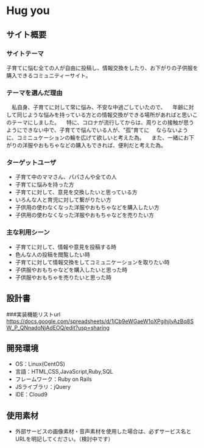 #  Hug you

## サイト概要


### サイトテーマ
子育てに悩む全ての人が自由に投稿し、情報交換をしたり、お下がりの子供服を購入できるコミュニティーサイト。

### テーマを選んだ理由
　私自身、子育てに対して常に悩み、不安な中過ごしていたので、
　年齢に対して同じような悩みを持っている方との情報交換ができる場所があればと思いこのテーマにしました。
　特に、コロナが流行してからは、周りとの接触が思うようにできない中で、子育てで悩んでいる人が、"孤"育てに
　ならないように、コミニュケーションの輪を広げて欲しいと考えた為。
　また、一緒にお下がりの洋服やおもちゃなどの購入もできれば、便利だと考えた為。

### ターゲットユーザ
- 子育て中のママさん、パパさんや全ての人
- 子育てに悩みを持った方
- 子育てに対して、意見を交換したいと思っている方
- いろんな人と育児に対して繋がりたい方
- 子供用の使わなくなった洋服やおもちゃなどを購入したい方
- 子供用の使わなくなった洋服やおもちゃなどを売りたい方

### 主な利用シーン
- 子育てに対して、情報や意見を投稿する時
- 色んな人の投稿を閲覧したい時
- 子育てに対して情報交換をしてコミュニケーションを取りたい時
- 子供服やおもちゃなどを購入したいと思った時
- 子供服やおもちゃを売りたいと思った時

## 設計書
###実装機能リストurl
https://docs.google.com/spreadsheets/d/1jCb9eWGaeW1oXPgihjlyAzBq8SW_P_QNnadoNjAdEOQ/edit?usp=sharing

## 開発環境
- OS：Linux(CentOS)
- 言語：HTML,CSS,JavaScript,Ruby,SQL
- フレームワーク：Ruby on Rails
- JSライブラリ：jQuery
- IDE：Cloud9

## 使用素材
- 外部サービスの画像素材・音声素材を使用した場合は、必ずサービス名とURLを明記してください。（検討中です）
